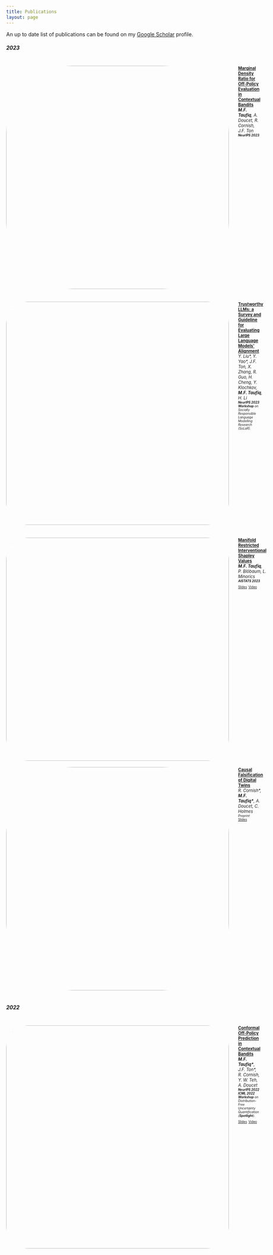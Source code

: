 ```yaml
---
title: Publications
layout: page
---
```


An up to date list of publications can be found on my [Google Scholar](https://scholar.google.com/citations?hl=en&user=oDL6ahoAAAAJ) profile.

##### 2023
<br />
<div style="display:flex;">

  <div style="flex:1.5; padding-right:5%">
    <img src="{{ site.url }}/img/paper-icons/mr_icon2.png"
    style="width:600px; border-radius:30%">
  </div>

  <div style="flex:2.5;">
    <b style="font-size: 80%;"><a href="https://arxiv.org/abs/2312.01457">Marginal Density Ratio for Off-Policy Evaluation in Contextual Bandits</a></b><br>
    <i style="font-size: 80%;"> <b>M.F. Taufiq</b>, A. Doucet, R. Cornish, J.F. Ton</i><br>
    <i style="font-size: 60%;"><b>NeurIPS 2023</b></i><br>
  </div>
</div>
<br />
<br />

<div style="display:flex;">

  <div style="flex:1.5; padding-right:5%">
    <img src="{{ site.url }}/img/paper-icons/pillars.png"
    style="width:600px; border-radius:10%">
  </div>

  <div style="flex:2.5;">
    <b style="font-size: 80%;"><a href="http://trustllm.ai/">Trustworthy LLMs: a Survey and Guideline for Evaluating Large Language Models' Alignment</a></b><br>
    <i style="font-size: 80%;"> Y. Liu*, Y. Yao*, J.F. Ton, X. Zhang, R. Guo, H. Cheng, Y. Klochkov, <b>M.F. Taufiq</b>, H. Li</i><br>
    <i style="font-size: 60%;"><b>NeurIPS 2023 Workshop</b> on Socially Responsible Language Modelling Research (SoLaR).</i><br>
  </div>
</div>
<br />
<br />
<div style="display:flex;">

  <div style="flex:1.5; padding-right:5%">
    <img src="{{ site.url }}/img/paper-icons/manshap.png"
    style="width:600px; border-radius:10%">
  </div>

  <div style="flex:2.5;">
    <b style="font-size: 80%;"><a href="https://arxiv.org/abs/2301.04041">Manifold Restricted Interventional Shapley Values</a></b><br>
    <i style="font-size: 80%;"><b>M.F. Taufiq</b>, P. Blöbaum, L. Minorics</i><br>
    <i style="font-size: 60%;"><b>AISTATS 2023</b></i><br>
    <a style="font-size: 60%;" href="{{ site.url }}/slides/AISTATS2023ManifoldShap.pdf">Slides</a>
    <a style="font-size: 60%;" href="https://www.youtube.com/watch?v=CQEOJLv1Kt4">Video</a>
  </div>
</div>
<br />
<div style="display:flex;">

  <div style="flex:1.5; padding-right:5%">
    <img src="{{ site.url }}/img/paper-icons/digital-twin.png"
    style="width:600px; border-radius:30%">
  </div>

  <div style="flex:2.5;">
    <b style="font-size: 80%;"><a href="https://arxiv.org/abs/2301.07210">Causal Falsification of Digital Twins</a></b><br>
    <i style="font-size: 80%;">R. Cornish*, <b>M.F. Taufiq*</b>, A. Doucet, C. Holmes</i><br>
    <i style="font-size: 60%;">Preprint</i><br>
    <a style="font-size: 60%;" href="{{ site.url }}/slides/dtslides.pdf">Slides</a>
  </div>
</div>

<br />

##### 2022
<br />
<div style="display:flex;">

  <div style="flex:1.5; padding-right:5%">
    <img src="{{ site.url }}/img/paper-icons/causal_ill.png"
    style="width:600px; border-radius:10%">
  </div>

  <div style="flex:2.5;">
    <b style="font-size: 80%;"><a href="https://arxiv.org/abs/2206.04405">Conformal Off-Policy Prediction in Contextual Bandits</a></b><br>
    <i style="font-size: 80%;"><b>M.F. Taufiq*</b>, J.F. Ton*, R. Cornish, Y. W. Teh, A. Doucet</i><br>
    <i style="font-size: 60%;"><b>NeurIPS 2022</b></i><br>
    <i style="font-size: 60%;"><b>ICML 2022 Workshop</b> on Distribution-Free Uncertainty Quantification (<b>Spotlight</b>). </i><br>
    <a style="font-size: 60%;" href="{{ site.url }}/slides/copp_slides.pdf">Slides</a>
    <a style="font-size: 60%;" href="https://www.youtube.com/watch?v=K5RAjP1Ze30">Video</a>
  </div>
</div>
&nbsp;
